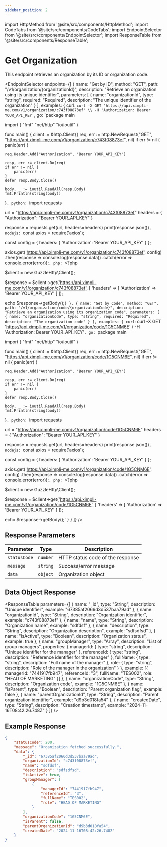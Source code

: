 ```yaml
---
sidebar_position: 2
---
```


import HttpMethod from '@site/src/components/HttpMethod';
import CodeTabs from '@site/src/components/CodeTabs';
import EndpointSelector from '@site/src/components/EndpointSelector';
import ResponseTable from '@site/src/components/ResponseTable';

# Get Organization

This endpoint retrieves an organization by its ID or organization code.

<EndpointSelector
  endpoints={[
    {
      name: "Get by ID",
      method: "GET",
      path: "/v1/organization/{organizationId}",
      description: "Retrieve an organization using its unique identifier",
      parameters: [
        {
          name: "organizationId",
          type: "string",
          required: "Required",
          description: "The unique identifier of the organization"
        }
      ],
      examples: {
        curl: `curl -X GET 'https://api.ximpli-me.com/v1/organization/c743f08873ef' \\
-H 'Authorization: Bearer YOUR_API_KEY'`,
        go: `package main

import (
    "fmt"
    "net/http"
    "io/ioutil"
)

func main() {
    client := &http.Client{}
    req, err := http.NewRequest("GET", "https://api.ximpli-me.com/v1/organization/c743f08873ef", nil)
    if err != nil {
        panic(err)
    }

    req.Header.Add("Authorization", "Bearer YOUR_API_KEY")

    resp, err := client.Do(req)
    if err != nil {
        panic(err)
    }
    defer resp.Body.Close()

    body, _ := ioutil.ReadAll(resp.Body)
    fmt.Println(string(body))
}`,
        python: `import requests

url = "https://api.ximpli-me.com/v1/organization/c743f08873ef"
headers = {
    "Authorization": "Bearer YOUR_API_KEY"
}

response = requests.get(url, headers=headers)
print(response.json())`,
        nodejs: `const axios = require('axios');

const config = {
  headers: { 'Authorization': 'Bearer YOUR_API_KEY' }
};

axios.get('https://api.ximpli-me.com/v1/organization/c743f08873ef', config)
  .then(response => console.log(response.data))
  .catch(error => console.error(error));`,
        php: `<?php

$client = new GuzzleHttp\\Client();

$response = $client->get('https://api.ximpli-me.com/v1/organization/c743f08873ef', [
    'headers' => [
        'Authorization' => 'Bearer YOUR_API_KEY'
    ]
]);

echo $response->getBody();`
      }
    },
    {
      name: "Get by Code",
      method: "GET",
      path: "/v1/organization/code/{organizationCode}",
      description: "Retrieve an organization using its organization code",
      parameters: [
        {
          name: "organizationCode",
          type: "string",
          required: "Required",
          description: "The organization code"
        }
      ],
      examples: {
        curl: `curl -X GET 'https://api.ximpli-me.com/v1/organization/code/1G5CNM6E' \\
-H 'Authorization: Bearer YOUR_API_KEY'`,
        go: `package main

import (
    "fmt"
    "net/http"
    "io/ioutil"
)

func main() {
    client := &http.Client{}
    req, err := http.NewRequest("GET", "https://api.ximpli-me.com/v1/organization/code/1G5CNM6E", nil)
    if err != nil {
        panic(err)
    }

    req.Header.Add("Authorization", "Bearer YOUR_API_KEY")

    resp, err := client.Do(req)
    if err != nil {
        panic(err)
    }
    defer resp.Body.Close()

    body, _ := ioutil.ReadAll(resp.Body)
    fmt.Println(string(body))
}`,
        python: `import requests

url = "https://api.ximpli-me.com/v1/organization/code/1G5CNM6E"
headers = {
    "Authorization": "Bearer YOUR_API_KEY"
}

response = requests.get(url, headers=headers)
print(response.json())`,
        nodejs: `const axios = require('axios');

const config = {
  headers: { 'Authorization': 'Bearer YOUR_API_KEY' }
};

axios.get('https://api.ximpli-me.com/v1/organization/code/1G5CNM6E', config)
  .then(response => console.log(response.data))
  .catch(error => console.error(error));`,
        php: `<?php

$client = new GuzzleHttp\\Client();

$response = $client->get('https://api.ximpli-me.com/v1/organization/code/1G5CNM6E', [
    'headers' => [
        'Authorization' => 'Bearer YOUR_API_KEY'
    ]
]);

echo $response->getBody();`
      }
    }
  ]}
/>

## Response Parameters

| Parameter | Type | Description |
|-|-|-|
| `statusCode` | `number` | HTTP status code of the response |
| `message` | `string` | Success/error message |
| `data` | `object` | Organization object |

## Data Object Response

<ResponseTable
  parameters={[
    {
      name: "_id",
      type: "String",
      description: "Unique identifier",
      example: "67385af2066d3d537baa79ad"
    },
    {
      name: "organizationId",
      type: "String",
      description: "Organization identifier",
      example: "c743f08873ef"
    },
    {
      name: "name",
      type: "String",
      description: "Organization name",
      example: "sdfdsf"
    },
    {
      name: "description",
      type: "String",
      description: "Organization description",
      example: "sdfsdfsd"
    },
    {
      name: "isActive",
      type: "Boolean",
      description: "Organization status",
      example: true
    },
    {
      name: "groupManager",
      type: "Array",
      description: "List of group managers",
      properties: {
        managerId: {
          type: "string",
          description: "Unique identifier for the manager"
        },
        referenceId: {
          type: "string",
          description: "Reference identifier for the manager"
        },
        fullName: {
          type: "string",
          description: "Full name of the manager"
        },
        role: {
          type: "string",
          description: "Role of the manager in the organization"
        }
      },
      example: [{
        managerId: "7441917fb947",
        referenceId: "3",
        fullName: "TES002",
        role: "HEAD OF MARKETING"
      }]
    },
    {
      name: "organizationCode",
      type: "String",
      description: "Organization code",
      example: "1G5CNM6E"
    },
    {
      name: "isParent",
      type: "Boolean",
      description: "Parent organization flag",
      example: false
    },
    {
      name: "parentOrganizationId",
      type: "String",
      description: "Parent organization identifier",
      example: "d9b3d018fa54"
    },
    {
      name: "createdDate",
      type: "String",
      description: "Creation timestamp",
      example: "2024-11-16T08:42:26.748Z"
    }
  ]}
/>

## Example Response

```json
{
    "statusCode": 200,
    "message": "Organization fetched successfully.",
    "data": {
        "_id": "67385af2066d3d537baa79ad",
        "organizationId": "c743f08873ef",
        "name": "sdfdsf", 
        "description": "sdfsdfsd",
        "isActive": true,
        "groupManager": [
            {
                "managerId": "7441917fb947",
                "referenceId": "3",
                "fullName": "TES002",
                "role": "HEAD OF MARKETING"
            }
        ],
        "organizationCode": "1G5CNM6E",
        "isParent": false,
        "parentOrganizationId": "d9b3d018fa54",
        "createdDate": "2024-11-16T08:42:26.748Z"
    }
}
```